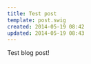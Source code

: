 ```yaml
---
title: Test post
template: post.swig
created: 2014-05-19 08:42
updated: 2014-05-19 08:43
---
```


Test blog post!
